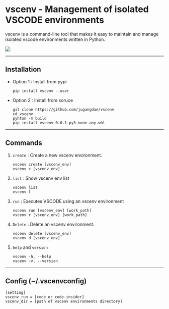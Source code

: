 # vscenv - Management of isolated VSCODE environments

vscenv is a command-line tool that makes it easy to maintain and manage isolated vscode environments written in Python.

![](./resources/img.png)

---

## Installation
- Option 1 : Install from pypi
    ```
    pip install vscenv --user
    ```
- Option 2 : Install from soruce
    ```
    git clone https://github.com/jugangdae/vscenv
    cd vscenv
    pyhton -m build
    pip install vscenv-0.0.1-py3-none-any.whl
    ```
---
## Commands

1. `create` : Create a new vscenv environment.
    ```
    vscenv create [vscenv_env]
    vscenv c [vscenv_env]
    ```
2. `list` : Show vscenv env list
    ```
    vscenv list
    vscenv l
    ```
3. `run` : Executes VSCODE using an vscenv environment
    ```
    vscenv run [vscenv_env] [work_path]
    vscenv r [vscenv_env] [work_path]
    ```
4. `Delete` : Delete an vscenv environment.
    ```
    vscenv delete [vscenv_env]
    vscenv d [vscenv_env]
    ```
5. `help` and `version`
    ```
    vscenv -h, --help
    vscenv -v, --version
    ```
---
## Config (~/.vscenvconfig)
```
[setting]
vscenv_run = [code or code-insider]
vscenv_dir = [path of vscenv environments directory]
```
